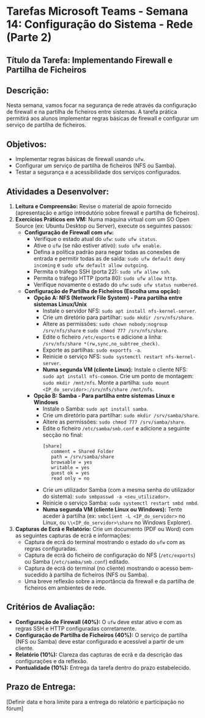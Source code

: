 # Tarefas Microsoft Teams - Semana 14: Configuração do Sistema - Rede (Parte 2)

## Título da Tarefa: Implementando Firewall e Partilha de Ficheiros

## Descrição:
Nesta semana, vamos focar na segurança de rede através da configuração de firewall e na partilha de ficheiros entre sistemas. A tarefa prática permitirá aos alunos implementar regras básicas de firewall e configurar um serviço de partilha de ficheiros.

## Objetivos:
*   Implementar regras básicas de firewall usando `ufw`.
*   Configurar um serviço de partilha de ficheiros (NFS ou Samba).
*   Testar a segurança e a acessibilidade dos serviços configurados.

## Atividades a Desenvolver:
1.  **Leitura e Compreensão:** Revise o material de apoio fornecido (apresentação e artigo introdutório sobre firewall e partilha de ficheiros).
2.  **Exercícios Práticos em VM:** Numa máquina virtual com um SO Open Source (ex: Ubuntu Desktop ou Server), execute os seguintes passos:
    *   **Configuração de Firewall com `ufw`:**
        *   Verifique o estado atual do `ufw`: `sudo ufw status`.
        *   Ative o `ufw` (se não estiver ativo): `sudo ufw enable`.
        *   Defina a política padrão para negar todas as conexões de entrada e permitir todas as de saída: `sudo ufw default deny incoming` e `sudo ufw default allow outgoing`.
        *   Permita o tráfego SSH (porta 22): `sudo ufw allow ssh`.
        *   Permita o tráfego HTTP (porta 80): `sudo ufw allow http`.
        *   Verifique novamente o estado do `ufw`: `sudo ufw status numbered`.
    *   **Configuração de Partilha de Ficheiros (Escolha uma opção):**
        *   **Opção A: NFS (Network File System) - Para partilha entre sistemas Linux/Unix**
            *   Instale o servidor NFS: `sudo apt install nfs-kernel-server`.
            *   Crie um diretório para partilhar: `sudo mkdir /srv/nfs/share`.
            *   Altere as permissões: `sudo chown nobody:nogroup /srv/nfs/share` e `sudo chmod 777 /srv/nfs/share`.
            *   Edite o ficheiro `/etc/exports` e adicione a linha: `/srv/nfs/share *(rw,sync,no_subtree_check)`.
            *   Exporte as partilhas: `sudo exportfs -a`.
            *   Reinicie o serviço NFS: `sudo systemctl restart nfs-kernel-server`.
            *   **Numa segunda VM (cliente Linux):** Instale o cliente NFS: `sudo apt install nfs-common`. Crie um ponto de montagem: `sudo mkdir /mnt/nfs`. Monte a partilha: `sudo mount <IP_do_servidor>:/srv/nfs/share /mnt/nfs`.
        *   **Opção B: Samba - Para partilha entre sistemas Linux e Windows**
            *   Instale o Samba: `sudo apt install samba`.
            *   Crie um diretório para partilhar: `sudo mkdir /srv/samba/share`.
            *   Altere as permissões: `sudo chmod 777 /srv/samba/share`.
            *   Edite o ficheiro `/etc/samba/smb.conf` e adicione a seguinte secção no final:
                ```
                [share]
                   comment = Shared Folder
                   path = /srv/samba/share
                   browsable = yes
                   writable = yes
                   guest ok = yes
                   read only = no
                ```
            *   Crie um utilizador Samba (com a mesma senha do utilizador do sistema): `sudo smbpasswd -a <seu_utilizador>`.
            *   Reinicie o serviço Samba: `sudo systemctl restart smbd nmbd`.
            *   **Numa segunda VM (cliente Linux ou Windows):** Tente aceder à partilha (ex: `smbclient -L <IP_do_servidor>` no Linux, ou `\\<IP_do_servidor>\share` no Windows Explorer).
3.  **Capturas de Ecrã e Relatório:** Crie um documento (PDF ou Word) com as seguintes capturas de ecrã e informações:
    *   Captura de ecrã do terminal mostrando o estado do `ufw` com as regras configuradas.
    *   Captura de ecrã do ficheiro de configuração do NFS (`/etc/exports`) ou Samba (`/etc/samba/smb.conf`) editado.
    *   Captura de ecrã do terminal (no cliente) mostrando o acesso bem-sucedido à partilha de ficheiros (NFS ou Samba).
    *   Uma breve reflexão sobre a importância da firewall e da partilha de ficheiros em ambientes de rede.

## Critérios de Avaliação:
*   **Configuração de Firewall (40%):** O `ufw` deve estar ativo e com as regras SSH e HTTP configuradas corretamente.
*   **Configuração de Partilha de Ficheiros (40%):** O serviço de partilha (NFS ou Samba) deve estar configurado e acessível a partir de um cliente.
*   **Relatório (10%):** Clareza das capturas de ecrã e da descrição das configurações e da reflexão.
*   **Pontualidade (10%):** Entrega da tarefa dentro do prazo estabelecido.

## Prazo de Entrega:
[Definir data e hora limite para a entrega do relatório e participação no fórum]

